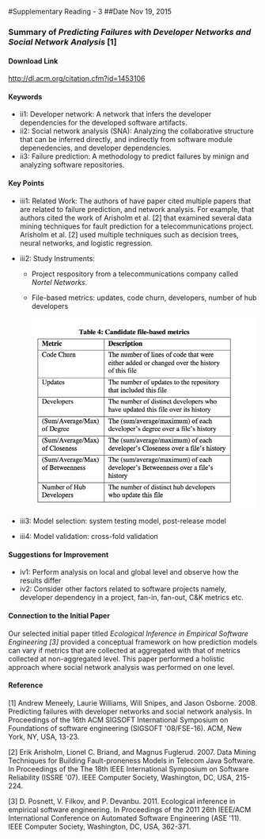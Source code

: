 #Supplementary Reading - 3
##Date Nov 19, 2015 
### Summary of *Predicting Failures with Developer Networks and Social Network Analysis* [1]

#### Download Link 

http://dl.acm.org/citation.cfm?id=1453106


#### Keywords	 
* ii1: Developer network: A network that infers the developer dependencies for the developed software artifacts. 
* ii2: Social network analysis (SNA): Analyzing the collaborative structure that can be inferred directly, and indirectly from software module depenedencies, and developer dependencies.       
* ii3: Failure prediction: A methodology to predict failures by minign and analyzing software repositories.



#### Key Points
* iii1: Related Work: The authors of have paper cited multiple papers that are related to failure prediction, and network analysis. For example, that authors cited the work of Arisholm et al. [2] that examined several data mining techniques for fault prediction for a telecommunications project. Arisholm et al. [2] used multiple techniques such as decision trees, neural networks, and logistic regression. 

* iii2: Study Instruments: 
  * Project respository from a telecommunications company called _Nortel Networks_.  
  * File-based metrics: updates, code churn, developers, number of hub developers      
  
    ![output](images/supp_3_metrics.png?raw=true=100x80)    
    
* iii3: Model selection: system testing model, post-release model
* iii4: Model validation: cross-fold validation

#### Suggestions for Improvement 
* iv1: Perform analysis on local and global level and observe how the results differ    
* iv2: Consider other factors related to software projects namely, developer dependency in a project, fan-in, fan-out, C&K metrics etc.    


#### Connection to the Initial Paper
Our selected initial paper titled *Ecological Inference in Empirical Software Engineering [3]* provided a conceptual framework on how prediction models can vary if metrics that are collected at aggregated with that of metrics collected at non-aggregated level. This paper performed a holistic approach where social network analysis was performed on one level. 

#### Reference
[1] Andrew Meneely, Laurie Williams, Will Snipes, and Jason Osborne. 2008. Predicting failures with developer networks and social network analysis. In Proceedings of the 16th ACM SIGSOFT International Symposium on Foundations of software engineering (SIGSOFT '08/FSE-16). ACM, New York, NY, USA, 13-23.

[2] Erik Arisholm, Lionel C. Briand, and Magnus Fuglerud. 2007. Data Mining Techniques for Building Fault-proneness Models in Telecom Java Software. In Proceedings of the The 18th IEEE International Symposium on Software Reliability (ISSRE '07). IEEE Computer Society, Washington, DC, USA, 215-224.

[3] D. Posnett, V. Filkov, and P. Devanbu. 2011. Ecological inference in empirical software engineering. In Proceedings of the 2011 26th IEEE/ACM International Conference on Automated Software Engineering (ASE '11). IEEE Computer Society, Washington, DC, USA, 362-371.